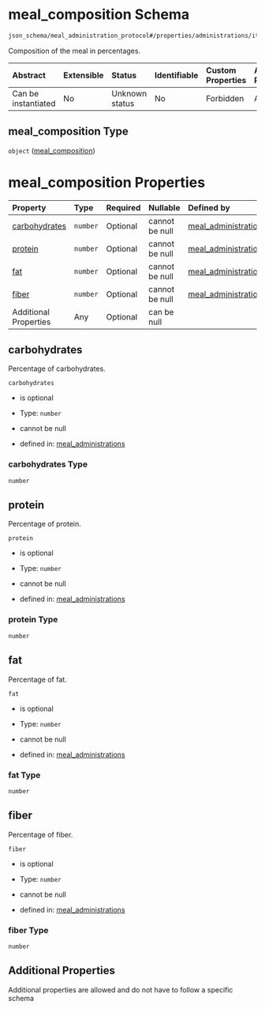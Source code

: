 # meal\_composition Schema

```txt
json_schema/meal_administration_protocol#/properties/administrations/items/properties/meal_composition
```

Composition of the meal in percentages.

| Abstract            | Extensible | Status         | Identifiable | Custom Properties | Additional Properties | Access Restrictions | Defined In                                                                                               |
| :------------------ | :--------- | :------------- | :----------- | :---------------- | :-------------------- | :------------------ | :------------------------------------------------------------------------------------------------------- |
| Can be instantiated | No         | Unknown status | No           | Forbidden         | Allowed               | none                | [meal\_administrations.schema.json\*](../../out/meal_administrations.schema.json "open original schema") |

## meal\_composition Type

`object` ([meal\_composition](meal_administrations-properties-administrations-administration-properties-meal_composition.md))

# meal\_composition Properties

| Property                        | Type     | Required | Nullable       | Defined by                                                                                                                                                                                                                                                                        |
| :------------------------------ | :------- | :------- | :------------- | :-------------------------------------------------------------------------------------------------------------------------------------------------------------------------------------------------------------------------------------------------------------------------------- |
| [carbohydrates](#carbohydrates) | `number` | Optional | cannot be null | [meal\_administrations](meal_administrations-properties-administrations-administration-properties-meal_composition-properties-carbohydrates.md "json_schema/meal_administration_protocol#/properties/administrations/items/properties/meal_composition/properties/carbohydrates") |
| [protein](#protein)             | `number` | Optional | cannot be null | [meal\_administrations](meal_administrations-properties-administrations-administration-properties-meal_composition-properties-protein.md "json_schema/meal_administration_protocol#/properties/administrations/items/properties/meal_composition/properties/protein")             |
| [fat](#fat)                     | `number` | Optional | cannot be null | [meal\_administrations](meal_administrations-properties-administrations-administration-properties-meal_composition-properties-fat.md "json_schema/meal_administration_protocol#/properties/administrations/items/properties/meal_composition/properties/fat")                     |
| [fiber](#fiber)                 | `number` | Optional | cannot be null | [meal\_administrations](meal_administrations-properties-administrations-administration-properties-meal_composition-properties-fiber.md "json_schema/meal_administration_protocol#/properties/administrations/items/properties/meal_composition/properties/fiber")                 |
| Additional Properties           | Any      | Optional | can be null    |                                                                                                                                                                                                                                                                                   |

## carbohydrates

Percentage of carbohydrates.

`carbohydrates`

*   is optional

*   Type: `number`

*   cannot be null

*   defined in: [meal\_administrations](meal_administrations-properties-administrations-administration-properties-meal_composition-properties-carbohydrates.md "json_schema/meal_administration_protocol#/properties/administrations/items/properties/meal_composition/properties/carbohydrates")

### carbohydrates Type

`number`

## protein

Percentage of protein.

`protein`

*   is optional

*   Type: `number`

*   cannot be null

*   defined in: [meal\_administrations](meal_administrations-properties-administrations-administration-properties-meal_composition-properties-protein.md "json_schema/meal_administration_protocol#/properties/administrations/items/properties/meal_composition/properties/protein")

### protein Type

`number`

## fat

Percentage of fat.

`fat`

*   is optional

*   Type: `number`

*   cannot be null

*   defined in: [meal\_administrations](meal_administrations-properties-administrations-administration-properties-meal_composition-properties-fat.md "json_schema/meal_administration_protocol#/properties/administrations/items/properties/meal_composition/properties/fat")

### fat Type

`number`

## fiber

Percentage of fiber.

`fiber`

*   is optional

*   Type: `number`

*   cannot be null

*   defined in: [meal\_administrations](meal_administrations-properties-administrations-administration-properties-meal_composition-properties-fiber.md "json_schema/meal_administration_protocol#/properties/administrations/items/properties/meal_composition/properties/fiber")

### fiber Type

`number`

## Additional Properties

Additional properties are allowed and do not have to follow a specific schema
